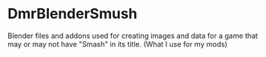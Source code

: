 # DmrBlenderSmush
Blender files and addons used for creating images and data for a game that may or may not have "Smash" in its title. (What I use for my mods)

